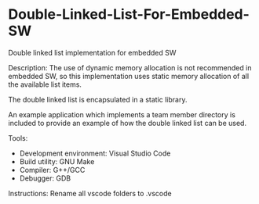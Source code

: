 # Double-Linked-List-For-Embedded-SW
Double linked list implementation for embedded SW

Description:
The use of dynamic memory allocation is not recommended in embedded SW, so this implementation
uses static memory allocation of all the available list items.

The double linked list is encapsulated in a static library.

An example application which implements a team member directory is included to provide an example
of how the double linked list can be used.

Tools: 
 - Development environment: Visual Studio Code 
 - Build utility: GNU Make 
 - Compiler: G++/GCC 
 - Debugger: GDB

Instructions: 
Rename all vscode folders to .vscode
